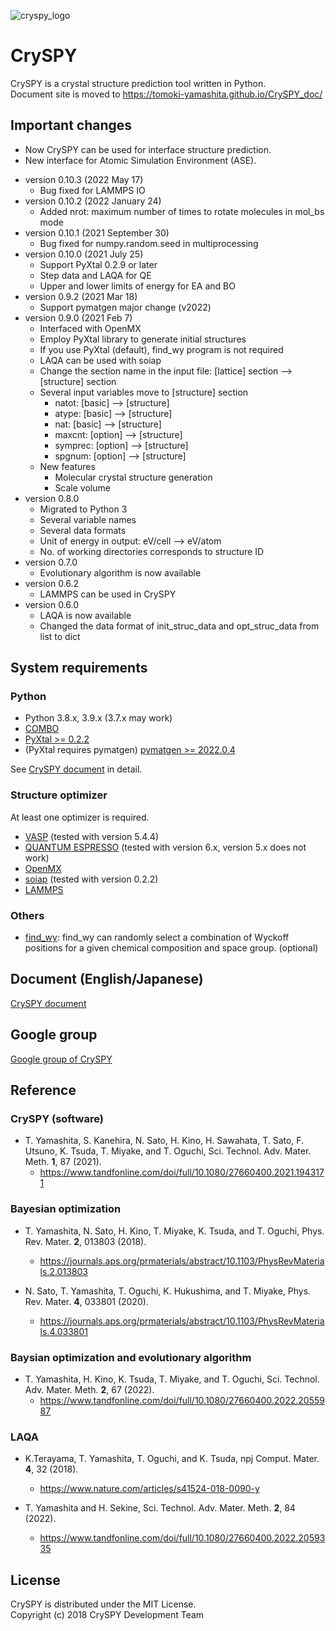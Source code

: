 ![cryspy_logo](./cryspy_fix-03.png)

# CrySPY
CrySPY is a crystal structure prediction tool written in Python.  
Document site is moved to https://tomoki-yamashita.github.io/CrySPY_doc/

## Important changes
- Now CrySPY can be used for interface structure prediction.
- New interface for Atomic Simulation Environment (ASE).

* version 0.10.3 (2022 May 17)
    - Bug fixed for LAMMPS IO
* version 0.10.2 (2022 January 24)
    - Added nrot: maximum number of times to rotate molecules in mol_bs mode
* version 0.10.1 (2021 September 30)
    - Bug fixed for numpy.random.seed in multiprocessing
* version 0.10.0 (2021 July 25)
    - Support PyXtal 0.2.9 or later
    - Step data and LAQA for QE
    - Upper and lower limits of energy for EA and BO
* version 0.9.2 (2021 Mar 18)
    - Support pymatgen major change (v2022)
* version 0.9.0 (2021 Feb 7)
    - Interfaced with OpenMX
    - Employ PyXtal library to generate initial structures
    - If you use PyXtal (default), find_wy program is not required
    - LAQA can be used with soiap
    - Change the section name in the input file: [lattice] section –> [structure] section
    - Several input variables move to [structure] section
        + natot: [basic] –> [structure]
        + atype: [basic] –> [structure]
        + nat: [basic] –> [structure]
        + maxcnt: [option] –> [structure]
        + symprec: [option] –> [structure]
        + spgnum: [option] –> [structure]
    - New features
        + Molecular crystal structure generation
        + Scale volume
* version 0.8.0
    - Migrated to Python 3
    - Several variable names
    - Several data formats
    - Unit of energy in output: eV/cell --> eV/atom
    - No. of working directories corresponds to structure ID
* version 0.7.0
    - Evolutionary algorithm is now available
* version 0.6.2
    - LAMMPS can be used in CrySPY
* version 0.6.0
    - LAQA is now available
    - Changed the data format of init_struc_data and opt_struc_data from list to dict

## System requirements
### Python
- Python 3.8.x, 3.9.x (3.7.x may work)
- [COMBO](https://github.com/Tomoki-YAMASHITA/combo3 "COMBO")
- [PyXtal >= 0.2.2](https://pyxtal.readthedocs.io/en/latest "PyXtal")
- (PyXtal requires pymatgen) [pymatgen >= 2022.0.4](http://pymatgen.org "pymatgen")

See [CrySPY document](https://tomoki-yamashita.github.io/CrySPY_doc/installation/requirements/ "CrySPY document") in detail.

### Structure optimizer
At least one optimizer is required.

- [VASP](https://www.vasp.at "VASP") (tested with version 5.4.4)
- [QUANTUM ESPRESSO](http://www.quantum-espresso.org "Quantum ESPRESSO") (tested with version 6.x, version 5.x does not work)
- [OpenMX](http://www.openmx-square.org "OpenMX")
- [soiap](https://github.com/nbsato/soiap "soiap") (tested with version 0.2.2)
- [LAMMPS](http://lammps.sandia.gov "LAMMPS")

### Others
- [find_wy](https://github.com/nim-hrkn/find_wy "find_wy"): find_wy can randomly select a combination of Wyckoff positions for a given chemical composition and space group. (optional)

## Document (English/Japanese)
[CrySPY document](https://tomoki-yamashita.github.io/CrySPY_doc "CrySPY documment")

## Google group
[Google group of CrySPY](https://groups.google.com/forum/#!forum/cryspy-user "Google group")



## Reference
### CrySPY (software)
* T. Yamashita, S. Kanehira, N. Sato, H. Kino, H. Sawahata, T. Sato, F. Utsuno, K. Tsuda, T. Miyake, and T. Oguchi, Sci. Technol. Adv. Mater. Meth. **1**, 87 (2021).
    - https://www.tandfonline.com/doi/full/10.1080/27660400.2021.1943171


### Bayesian optimization
* T. Yamashita, N. Sato, H. Kino, T. Miyake, K. Tsuda, and T. Oguchi, Phys. Rev. Mater. **2**, 013803 (2018).
    - https://journals.aps.org/prmaterials/abstract/10.1103/PhysRevMaterials.2.013803

* N. Sato, T. Yamashita, T. Oguchi, K. Hukushima, and T. Miyake, Phys. Rev. Mater. **4**, 033801 (2020).
    - https://journals.aps.org/prmaterials/abstract/10.1103/PhysRevMaterials.4.033801

### Baysian optimization and evolutionary algorithm
* T. Yamashita, H. Kino, K. Tsuda, T. Miyake, and T. Oguchi, Sci. Technol. Adv. Mater. Meth. **2**, 67 (2022).
    - https://www.tandfonline.com/doi/full/10.1080/27660400.2022.2055987

### LAQA
* K.Terayama, T. Yamashita, T. Oguchi, and K. Tsuda, npj Comput. Mater. **4**, 32 (2018).
    - https://www.nature.com/articles/s41524-018-0090-y

* T. Yamashita and H. Sekine, Sci. Technol. Adv. Mater. Meth. **2**, 84 (2022).
    - https://www.tandfonline.com/doi/full/10.1080/27660400.2022.2059335


## License
CrySPY is distributed under the MIT License.  
Copyright (c) 2018 CrySPY Development Team
